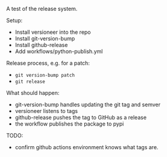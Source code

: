 A test of the release system. 

Setup: 
 
 * Install versioneer into the repo
 * Install git-version-bump
 * Install github-release
 * Add workflows/python-publish.yml

Release process, e.g. for a patch:

 * `git version-bump patch`
 * `git release`

What should happen: 

 * git-version-bump handles updating the git tag and semver
 * versioneer listens to tags
 * github-release pushes the tag to GitHub as a release
 * the workflow publishes the package to pypi

TODO: 

 * confirm github actions environment knows what tags are.
